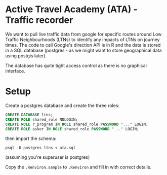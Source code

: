 # Active Travel Academy (ATA) - Traffic recorder

We want to pull live traffic data from google for specific routes around Low Traffic Neighbourhoods (LTNs)
to identify any impacts of LTNs on journey times.  The code to call Google's direction
API is in R and the data is stored in a SQL database (postgres - as we might want to
store geographical data using postgis later).

The database has quite tight access control as there is no graphical interface.

# Setup

Create a postgres database and create the three roles:

```sql
CREATE DATABASE ltns;
CREATE ROLE shared_role NOLOGIN;
CREATE ROLE r_program IN ROLE shared_role PASSWORD "..." LOGIN;
CREATE ROLE asker IN ROLE shared_role PASSWORD "..." LOGIN;
```
then import the schema:
```
psql -U postgres ltns < ata.sql
```
(assuming you're superuser is postgres)

Copy the `.Renviron.sample` to `.Renviron` and fill in with correct details.
